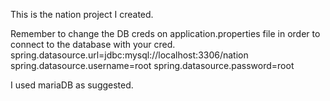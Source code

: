 This is the nation project I created.

Remember to change the DB creds on application.properties file in order to connect to the database with your cred.
spring.datasource.url=jdbc:mysql://localhost:3306/nation
spring.datasource.username=root
spring.datasource.password=root

I used mariaDB as suggested.
